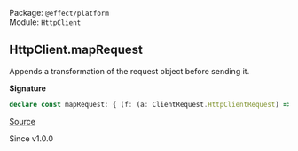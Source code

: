 Package: `@effect/platform`<br />
Module: `HttpClient`<br />

## HttpClient.mapRequest

Appends a transformation of the request object before sending it.

**Signature**

```ts
declare const mapRequest: { (f: (a: ClientRequest.HttpClientRequest) => ClientRequest.HttpClientRequest): <E, R>(self: HttpClient.With<E, R>) => HttpClient.With<E, R>; <E, R>(self: HttpClient.With<E, R>, f: (a: ClientRequest.HttpClientRequest) => ClientRequest.HttpClientRequest): HttpClient.With<E, R>; }
```

[Source](https://github.com/Effect-TS/effect/tree/main/packages/platform/src/HttpClient.ts#L413)

Since v1.0.0